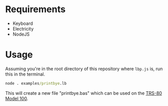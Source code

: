 # Requirements
* Keyboard
* Electricity
* NodeJS

# Usage

Assuming you're in the root directory of this repository where `lbp.js` is, run this in the terminal.
```cmd
node . examples/printbye.lb
```
This will create a new file "printbye.bas" which can be used on the [TRS-80 Model 100](https://bitchin100.com/CloudT/#/M100Display).